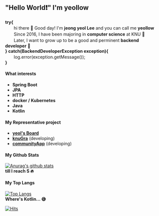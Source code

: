 ## "Hello World:heavy_exclamation_mark:" I'm yeollow 

__try{__ \
　　hi there 👋 Good day! I'm __jeong yeol Lee__ and you can call me __yeollow__ \
　　Since 2016, I have been majoring in __computer science__ at KNU :school: \
　　Later, I want to grow up to be a good and perminent __backend developer__ :necktie: \
__} catch(BackendDeveloperException exception){__ \
　　log.error(exception.getMessage()); \
__}__


#### What interests
- __Spring Boot__
- __JPA__
- __HTTP__
- __docker / Kubernetes__
- __Java__
- __Kotlin__


#### My Representative project
- __[yeol's Board](https://github.com/yeollow/springStarter)__
- __[knuGra](https://github.com/yeollow/knugra-spring)__ (developing)
- __[communityApp](https://github.com/403-gallery-gongsung/community-app)__ (developing)


#### My Github Stats
[![Anurag's github stats](https://github-readme-stats.vercel.app/api?username=yeollow)](https://github.com/anuraghazra/github-readme-stats) \
__till I reach S :fire:__


#### My Top Langs
[![Top Langs](https://github-readme-stats.vercel.app/api/top-langs/?username=yeollow&layout=compact)](https://github.com/anuraghazra/github-readme-stats) \
__Where's Kotlin... :sweat_smile:__


[![Hits](https://hits.seeyoufarm.com/api/count/incr/badge.svg?url=https%3A%2F%2Fgithub.com%2Fgon125%2Fhit-counter&count_bg=%2379C83D&title_bg=%23555555&icon=&icon_color=%23E7E7E7&title=hits&edge_flat=false)](https://hits.seeyoufarm.com)
